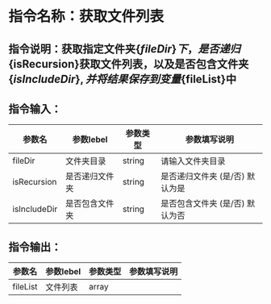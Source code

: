 # 指令名称：获取文件列表
## 指令说明：获取指定文件夹$\{fileDir\}下，是否递归$\{isRecursion\}获取文件列表，以及是否包含文件夹$\{isIncludeDir\},并将结果保存到变量$\{fileList\}中
## 指令输入：

 | 参数名 | 参数lebel | 参数类型 | 参数填写说明 | 
 | ------------- | ------------- | ------------- | ------------- |
 | fileDir | 文件夹目录 | string | 请输入文件夹目录 |
 | isRecursion | 是否递归文件夹 | string | 是否递归文件夹 \(是/否\) 默认为是 |
 | isIncludeDir | 是否包含文件夹 | string | 是否包含文件夹 \(是/否\) 默认为否 |


## 指令输出：

 | 参数名 | 参数lebel | 参数类型 | 参数填写说明 | 
 | ------------- | ------------- | ------------- | ------------- |
 | fileList | 文件列表 | array |  |

	